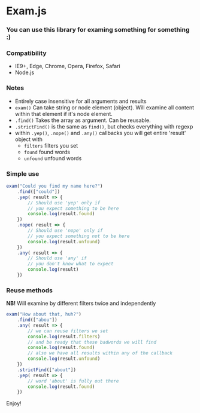 # Exam.js

### You can use this library for examing something for something :)

### Compatibility

- IE9+, Edge, Chrome, Opera, Firefox, Safari
- Node.js

### Notes

- Entirely case insensitive for all arguments and results
- `exam()` Can take string or node element (object). Will examine all content within that element if it's node element.
- `.find()` Takes the array as argument. Can be reusable.
- `.strictFind()` is the same as `find()`, but checks everything with regexp
- within `.yep()`, `.nope()` and `.any()` callbacks you will get entire 'result' object with
	- `filters` filters you set
	- `found` found words
	- `unfound` unfound words

### Simple use

```js
exam("Could you find my name here?")
	.find(["could"])
	.yep( result => {
		// Should use 'yep' only if
		// you expect something to be here
		console.log(result.found)
	})
	.nope( result => {
		// Should use 'nope' only if
		// you expect something not to be here
		console.log(result.unfound)
	})
	.any( result => {
		// Should use 'any' if
		// you don't know what to expect
		console.log(result)
	})
```

### Reuse methods

**NB!** Will examine by different filters twice and independently

```js
exam("How about that, huh?")
	.find(["abou"]) 
	.any( result => {
		// we can reuse filters we set
		console.log(result.filters)
		// and be ready that these badwords we will find
		console.log(result.found)
		// also we have all results within any of the callback
		console.log(result.unfound)
	})
	.strictFind(["about"])
	.yep( result => {
		// word 'about' is fully out there
		console.log(result.found)
	})
```

Enjoy!